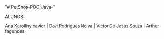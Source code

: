 "# PetShop-POO-Java-" 

ALUNOS:

Ana Karolliny xavier |
Davi Rodrigues Neiva |
Victor De Jesus Souza |
Arthur fagundes
